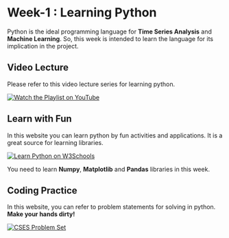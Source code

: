 # Week-1 : Learning Python
Python is the ideal programming language for **Time Series Analysis** and **Machine Learning**. So, this week is intended to learn the language for its implication in the project.

## Video Lecture
Please refer to this video lecture series for learning python.

[![Watch the Playlist on YouTube](https://img.youtube.com/vi/t2_Q2BRzeEE/0.jpg)](https://youtube.com/playlist?list=PLGjplNEQ1it8-0CmoljS5yeV-GlKSUEt0&si=H2KFWRRqc5-qqc4k)

## Learn with Fun
In this website you can learn python by fun activities and applications. It is a great source for learning libraries. 

[![Learn Python on W3Schools](https://www.w3schools.com/images/w3schools_logo_436_2.png)](https://www.w3schools.com/python/)

You need to learn **Numpy**, **Matplotlib** and **Pandas** libraries in this week.

## Coding Practice
In this website, you can refer to problem statements for solving in python. **Make your hands dirty!**

[![CSES Problem Set](https://images.app.goo.gl/LNFDXvzuesS5UuvH9)](https://cses.fi/problemset/)

